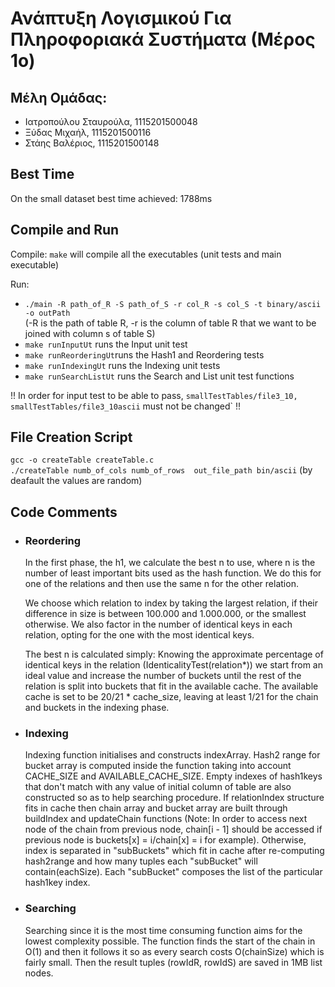  # Ανάπτυξη Λογισμικού Για Πληροφοριακά Συστήματα (Μέρος 1ο)
   
 ## Μέλη Ομάδας:
 * Ιατροπούλου Σταυρούλα, 1115201500048
 * Ξύδας Μιχαήλ, 1115201500116
 * Στάης Βαλέριος, 1115201500148
                 
 
 ## Best Time
  
On the small dataset best time achieved: 1788ms
  
 ## Compile and Run
Compile: `make` will compile all the executables (unit tests and main executable)  

Run:
 * `./main -R path_of_R -S path_of_S -r col_R -s col_S -t binary/ascii -o outPath`  
 (-R is the path of table R, -r is the column of table R that we want to be joined with column s of table S)
 * `make runInputUt` runs the Input unit test
 * `make runReorderingUt`runs the Hash1 and Reordering tests
 * `make runIndexingUt` runs the Indexing unit tests
 * `make runSearchListUt` runs the Search and List unit test functions


!! In order for input test to be able to pass, `smallTestTables/file3_10, smallTestTables/file3_10ascii` must not be changed` !!  

 ## File Creation Script

 `gcc -o createTable createTable.c`  
 `./createTable numb_of_cols numb_of_rows  out_file_path bin/ascii` (by deafault the values are random) 

 ## Code Comments
 * ### Reordering 
	  In the first phase, the h1, we calculate the best n to use, where n is the number of least important bits used as the hash       function. We do this for one of the relations and then use the same n for the other relation.

	We choose which relation to index by taking the largest relation, if their difference in size is between 100.000 and 1.000.000, or the smallest otherwise. We also factor in the number of identical keys in each relation, opting for the one with the most identical keys.

	The best n is calculated simply: Knowing the approximate percentage of identical keys in the relation (IdenticalityTest(relation*)) we start from an ideal value and increase the number of buckets until the rest of the relation is split into buckets that fit in the available cache. The available cache is set to be 20/21 * cache_size, leaving at least 1/21 for the chain and buckets in the indexing phase.
  
 * ### Indexing
    Indexing function initialises and constructs indexArray. Hash2 range for bucket array is computed inside the function taking into account CACHE_SIZE and AVAILABLE_CACHE_SIZE. Empty indexes of hash1keys that don't match with any value of initial column of table are also constructed so as to help searching procedure. If relationIndex structure fits in cache then chain array and bucket array are built through buildIndex and updateChain functions (Note: In order to access next node of the chain from previous node,  chain[i - 1] should be accessed if previous node is buckets[x] = i/chain[x] = i for example). Otherwise, index is separated in "subBuckets" which fit in cache after re-computing hash2range and how many tuples each "subBucket" will contain(eachSize). Each "subBucket" composes the list of the particular hash1key index. 

 * ### Searching
    Searching since it is the most time consuming function aims for the lowest complexity possible. The function finds the start of the chain in O(1) and then it follows it so as every search costs O(chainSize) which is fairly small. Then the result tuples (rowIdR, rowIdS) are saved in 1MB list nodes.  
